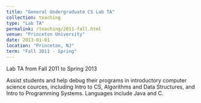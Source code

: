 ```yaml
---
title: "General Undergraduate CS Lab TA"
collection: teaching
type: "Lab TA"
permalink: /teaching/2011-fall.html
venue: "Princeton University"
date: 2013-01-01
location: "Princeton, NJ"
term: "Fall 2011 - Spring"
---
```


Lab TA from Fall 2011 to Spring 2013

Assist students and help debug their programs in introductory computer science cources, including Intro to CS, Algorithms and Data Structures, and Intro to Programming Systems. Languages include Java and C.

